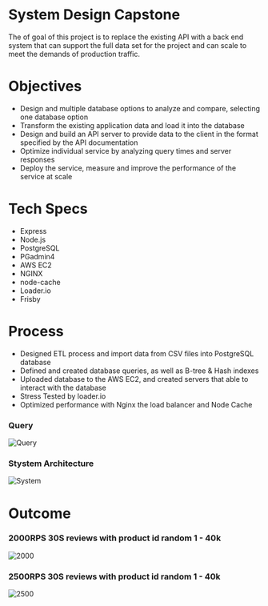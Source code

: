 # System Design Capstone
The of goal of this project is to replace the existing API with a back end system that can support the full data set for the project and can scale to meet the demands of production traffic.

# Objectives
- Design and multiple database options to analyze and compare, selecting one database option
- Transform the existing application data and load it into the database
- Design and build an API server to provide data to the client in the format specified by the API documentation
- Optimize individual service by analyzing query times and server responses
- Deploy the service, measure and improve the performance of the service at scale

# Tech Specs
- Express
- Node.js
- PostgreSQL
- PGadmin4
- AWS EC2
- NGINX
- node-cache
- Loader.io
- Frisby

# Process
- Designed ETL process and import data from CSV files into PostgreSQL database
- Defined and created database queries, as well as B-tree & Hash indexes
- Uploaded database to the AWS EC2, and created servers that able to interact with the database
- Stress Tested by loader.io
- Optimized performance with Nginx the load balancer and Node Cache

### Query
![Query](https://drive.google.com/uc?export=view&id=1SbaFOpcoCOBrsYqtKVhrfLVvMOvVsuiB)

### Stystem Architecture
![System](https://drive.google.com/uc?export=view&id=1uJjkk-rIQKrP_vuepvcv5ic1tizA9Cw2)

# Outcome

### 2000RPS 30S reviews with product id random 1 - 40k
![2000](https://drive.google.com/uc?export=view&id=1fTZ0oj471_hb_DcFdNghnuc7mYTYy2aG)

### 2500RPS 30S reviews with product id random 1 - 40k
![2500](https://drive.google.com/uc?export=view&id=1zm3vaRoayQWgd50x4g934tDaHVIJROK5)


